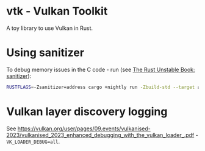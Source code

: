 # vtk - Vulkan Toolkit
A toy library to use Vulkan in Rust.

# Using sanitizer
To debug memory issues in the C code - run (see [The Rust Unstable Book: sanitizer](https://doc.rust-lang.org/beta/unstable-book/compiler-flags/sanitizer.html)):

```sh
RUSTFLAGS=-Zsanitizer=address cargo +nightly run -Zbuild-std --target aarch64-apple-darwin
```

# Vulkan layer discovery logging
See https://vulkan.org/user/pages/09.events/vulkanised-2023/vulkanised_2023_enhanced_debugging_with_the_vulkan_loader_.pdf - `VK_LOADER_DEBUG=all`.

